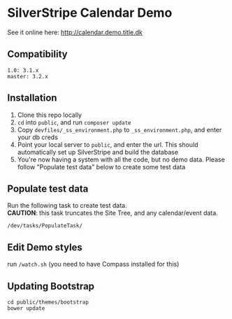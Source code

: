 # SilverStripe Calendar Demo

See it online here: <http://calendar.demo.title.dk>

## Compatibility

	1.0: 3.1.x
	master: 3.2.x


## Installation

1. Clone this repo locally
2. `cd` into `public`, and run `composer update`
3. Copy `devfiles/_ss_environment.php` to `_ss_environment.php`, and enter your db creds
4. Point your local server to `public`, and enter the url. This should automatically set up SilverStripe and build the database
5. You're now having a system with all the code, but no demo data. Please follow "Populate test data" below to create some test data


## Populate test data

Run the following task to create test data.   
**CAUTION**: this task truncates the Site Tree, and any calendar/event data.

	/dev/tasks/PopulateTask/


## Edit Demo styles

run `/watch.sh` (you need to have Compass installed for this)


## Updating Bootstrap

	cd public/themes/bootstrap
	bower update


